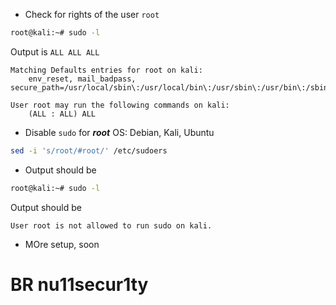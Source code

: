 - Check for rights of the user `root`
```bash
root@kali:~# sudo -l
```
  Output is `ALL ALL ALL`
```
Matching Defaults entries for root on kali:
    env_reset, mail_badpass, secure_path=/usr/local/sbin\:/usr/local/bin\:/usr/sbin\:/usr/bin\:/sbin\:/bin

User root may run the following commands on kali:
    (ALL : ALL) ALL
```

- Disable `sudo` for ***root***
  OS: Debian, Kali, Ubuntu
```bash
sed -i 's/root/#root/' /etc/sudoers
```
- Output should be

```bash
root@kali:~# sudo -l
```
  Output should be
```
User root is not allowed to run sudo on kali.
```
- MOre setup, soon 
# BR nu11secur1ty
